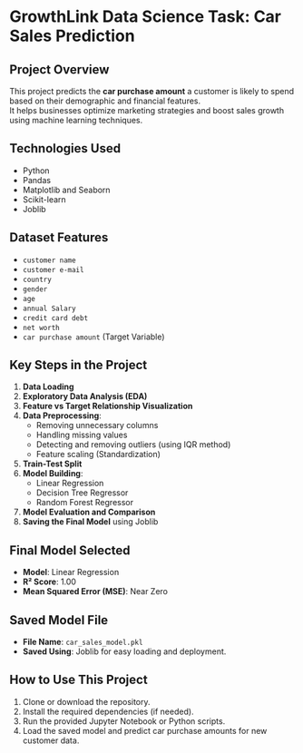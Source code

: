 # GrowthLink Data Science Task: Car Sales Prediction

## Project Overview
This project predicts the **car purchase amount** a customer is likely to spend based on their demographic and financial features.  
It helps businesses optimize marketing strategies and boost sales growth using machine learning techniques.

## Technologies Used
- Python
- Pandas
- Matplotlib and Seaborn
- Scikit-learn
- Joblib

## Dataset Features
- `customer name`
- `customer e-mail`
- `country`
- `gender`
- `age`
- `annual Salary`
- `credit card debt`
- `net worth`
- `car purchase amount` (Target Variable)

## Key Steps in the Project
1. **Data Loading**
2. **Exploratory Data Analysis (EDA)**
3. **Feature vs Target Relationship Visualization**
4. **Data Preprocessing**:
   - Removing unnecessary columns
   - Handling missing values
   - Detecting and removing outliers (using IQR method)
   - Feature scaling (Standardization)
5. **Train-Test Split**
6. **Model Building**:
   - Linear Regression
   - Decision Tree Regressor
   - Random Forest Regressor
7. **Model Evaluation and Comparison**
8. **Saving the Final Model** using Joblib

## Final Model Selected
- **Model**: Linear Regression
- **R² Score**: 1.00
- **Mean Squared Error (MSE)**: Near Zero

## Saved Model File
- **File Name**: `car_sales_model.pkl`
- **Saved Using**: Joblib for easy loading and deployment.

## How to Use This Project
1. Clone or download the repository.
2. Install the required dependencies (if needed).
3. Run the provided Jupyter Notebook or Python scripts.
4. Load the saved model and predict car purchase amounts for new customer data.
